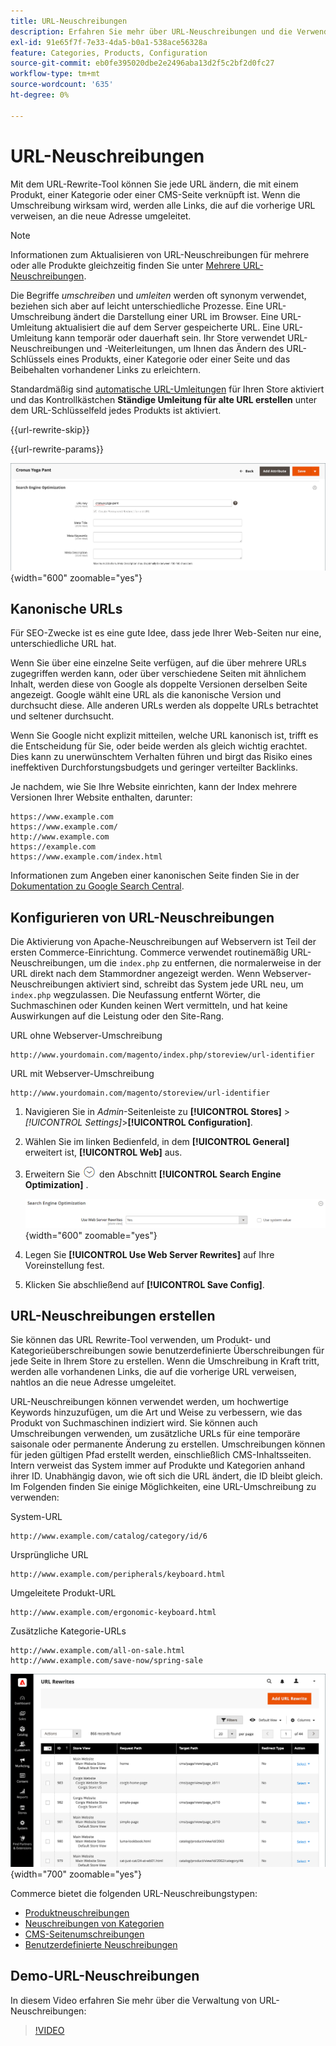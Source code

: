 ```yaml
---
title: URL-Neuschreibungen
description: Erfahren Sie mehr über URL-Neuschreibungen und die Verwendung des Commerce URL Rewrite Tools zum Ändern von URLs, die mit einem Produkt, einer Kategorie oder einer CMS-Seite verknüpft sind.
exl-id: 91e65f7f-7e33-4da5-b0a1-538ace56328a
feature: Categories, Products, Configuration
source-git-commit: eb0fe395020dbe2e2496aba13d2f5c2bf2d0fc27
workflow-type: tm+mt
source-wordcount: '635'
ht-degree: 0%

---
```


# URL-Neuschreibungen

Mit dem URL-Rewrite-Tool können Sie jede URL ändern, die mit einem Produkt, einer Kategorie oder einer CMS-Seite verknüpft ist. Wenn die Umschreibung wirksam wird, werden alle Links, die auf die vorherige URL verweisen, an die neue Adresse umgeleitet.

>[!NOTE]
>
>Informationen zum Aktualisieren von URL-Neuschreibungen für mehrere oder alle Produkte gleichzeitig finden Sie unter [Mehrere URL-Neuschreibungen](url-rewrite-product.md#multiple-url-rewrites).

Die Begriffe _umschreiben_ und _umleiten_ werden oft synonym verwendet, beziehen sich aber auf leicht unterschiedliche Prozesse. Eine URL-Umschreibung ändert die Darstellung einer URL im Browser. Eine URL-Umleitung aktualisiert die auf dem Server gespeicherte URL. Eine URL-Umleitung kann temporär oder dauerhaft sein. Ihr Store verwendet URL-Neuschreibungen und -Weiterleitungen, um Ihnen das Ändern des URL-Schlüssels eines Produkts, einer Kategorie oder einer Seite und das Beibehalten vorhandener Links zu erleichtern.

Standardmäßig sind [automatische URL-Umleitungen](url-redirect-product-automatic.md) für Ihren Store aktiviert und das Kontrollkästchen **Ständige Umleitung für alte URL erstellen** unter dem URL-Schlüsselfeld jedes Produkts ist aktiviert.

{{url-rewrite-skip}}

{{url-rewrite-params}}

![Suchmaschinenoptimierung - Erstellen einer permanenten URL-Umleitung](./assets/product-search-engine-optimization-create-permanent-redirect.png){width="600" zoomable="yes"}

## Kanonische URLs

Für SEO-Zwecke ist es eine gute Idee, dass jede Ihrer Web-Seiten nur eine, unterschiedliche URL hat.

Wenn Sie über eine einzelne Seite verfügen, auf die über mehrere URLs zugegriffen werden kann, oder über verschiedene Seiten mit ähnlichem Inhalt, werden diese von Google als doppelte Versionen derselben Seite angezeigt. Google wählt eine URL als die kanonische Version und durchsucht diese. Alle anderen URLs werden als doppelte URLs betrachtet und seltener durchsucht.

Wenn Sie Google nicht explizit mitteilen, welche URL kanonisch ist, trifft es die Entscheidung für Sie, oder beide werden als gleich wichtig erachtet. Dies kann zu unerwünschtem Verhalten führen und birgt das Risiko eines ineffektiven Durchforstungsbudgets und geringer verteilter Backlinks.

Je nachdem, wie Sie Ihre Website einrichten, kann der Index mehrere Versionen Ihrer Website enthalten, darunter:

    https://www.example.com
    https://www.example.com/
    http://www.example.com
    https://example.com
    https://www.example.com/index.html

Informationen zum Angeben einer kanonischen Seite finden Sie in der [Dokumentation zu Google Search Central](https://developers.google.com/search/docs/crawling-indexing/consolidate-duplicate-urls).

## Konfigurieren von URL-Neuschreibungen

Die Aktivierung von Apache-Neuschreibungen auf Webservern ist Teil der ersten Commerce-Einrichtung. Commerce verwendet routinemäßig URL-Neuschreibungen, um die `index.php` zu entfernen, die normalerweise in der URL direkt nach dem Stammordner angezeigt werden. Wenn Webserver-Neuschreibungen aktiviert sind, schreibt das System jede URL neu, um `index.php` wegzulassen. Die Neufassung entfernt Wörter, die Suchmaschinen oder Kunden keinen Wert vermitteln, und hat keine Auswirkungen auf die Leistung oder den Site-Rang.

URL ohne Webserver-Umschreibung

    http://www.yourdomain.com/magento/index.php/storeview/url-identifier

URL mit Webserver-Umschreibung

    http://www.yourdomain.com/magento/storeview/url-identifier

1. Navigieren Sie in _Admin_-Seitenleiste zu **[!UICONTROL Stores]** > _[!UICONTROL Settings]_>**[!UICONTROL Configuration]**.

1. Wählen Sie im linken Bedienfeld, in dem **[!UICONTROL General]** erweitert ist, **[!UICONTROL Web]** aus.

1. Erweitern Sie ![Erweiterungsauswahl](../assets/icon-display-expand.png) den Abschnitt **[!UICONTROL Search Engine Optimization]** .

   ![Allgemeine Konfiguration - Web-Suchmaschinenoptimierung](../configuration-reference/general/assets/web-search-engine-optimization.png){width="600" zoomable="yes"}

1. Legen Sie **[!UICONTROL Use Web Server Rewrites]** auf Ihre Voreinstellung fest.

1. Klicken Sie abschließend auf **[!UICONTROL Save Config]**.

## URL-Neuschreibungen erstellen

Sie können das URL Rewrite-Tool verwenden, um Produkt- und Kategorieüberschreibungen sowie benutzerdefinierte Überschreibungen für jede Seite in Ihrem Store zu erstellen. Wenn die Umschreibung in Kraft tritt, werden alle vorhandenen Links, die auf die vorherige URL verweisen, nahtlos an die neue Adresse umgeleitet.

URL-Neuschreibungen können verwendet werden, um hochwertige Keywords hinzuzufügen, um die Art und Weise zu verbessern, wie das Produkt von Suchmaschinen indiziert wird. Sie können auch Umschreibungen verwenden, um zusätzliche URLs für eine temporäre saisonale oder permanente Änderung zu erstellen. Umschreibungen können für jeden gültigen Pfad erstellt werden, einschließlich CMS-Inhaltsseiten. Intern verweist das System immer auf Produkte und Kategorien anhand ihrer ID. Unabhängig davon, wie oft sich die URL ändert, die ID bleibt gleich. Im Folgenden finden Sie einige Möglichkeiten, eine URL-Umschreibung zu verwenden:

System-URL

    http://www.example.com/catalog/category/id/6

Ursprüngliche URL

    http://www.example.com/peripherals/keyboard.html

Umgeleitete Produkt-URL

    http://www.example.com/ergonomic-keyboard.html

Zusätzliche Kategorie-URLs

    http://www.example.com/all-on-sale.html
    http://www.example.com/save-now/spring-sale

![URL schreibt Raster neu](./assets/url-rewrites.png){width="700" zoomable="yes"}

Commerce bietet die folgenden URL-Neuschreibungstypen:

* [Produktneuschreibungen](url-rewrite-product.md)
* [Neuschreibungen von Kategorien](url-rewrite-category.md)
* [CMS-Seitenumschreibungen](url-rewrite-cms-page.md)
* [Benutzerdefinierte Neuschreibungen](url-rewrite-custom.md)

## Demo-URL-Neuschreibungen

In diesem Video erfahren Sie mehr über die Verwaltung von URL-Neuschreibungen:

>[!VIDEO](https://video.tv.adobe.com/v/343751?quality=12&learn=on)
